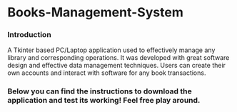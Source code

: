 # Books-Management-System
### Introduction
A Tkinter based PC/Laptop application used to effectively manage any library and corresponding operations. It was developed with great software design and effective data management techniques. Users can create their own accounts and interact with software for any book transactions.

### Below you can find the instructions to download the application and test its working! Feel free play around.
